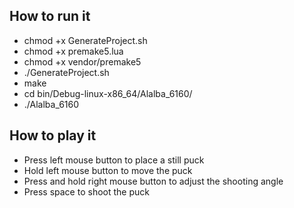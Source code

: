 ## How to run it
- chmod +x GenerateProject.sh
- chmod +x premake5.lua
- chmod +x vendor/premake5
- ./GenerateProject.sh
- make
- cd bin/Debug-linux-x86_64/Alalba_6160/
- ./Alalba_6160

## How to play it 
- Press left mouse button to place a still puck
- Hold left mouse button to move the puck
- Press and hold right mouse button to adjust the shooting angle
- Press space to shoot the puck
